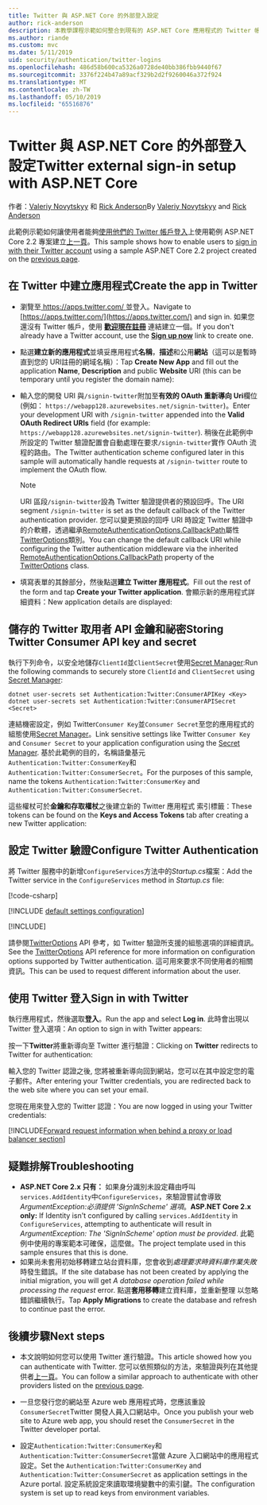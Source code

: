 ```yaml
---
title: Twitter 與 ASP.NET Core 的外部登入設定
author: rick-anderson
description: 本教學課程示範如何整合到現有的 ASP.NET Core 應用程式的 Twitter 帳戶使用者驗證。
ms.author: riande
ms.custom: mvc
ms.date: 5/11/2019
uid: security/authentication/twitter-logins
ms.openlocfilehash: 486d58b600ca5326a0728de40bb386fbb9440f67
ms.sourcegitcommit: 3376f224b47a89acf329b2d2f9260046a372f924
ms.translationtype: MT
ms.contentlocale: zh-TW
ms.lasthandoff: 05/10/2019
ms.locfileid: "65516876"
---
```

# <a name="twitter-external-sign-in-setup-with-aspnet-core"></a><span data-ttu-id="9442f-103">Twitter 與 ASP.NET Core 的外部登入設定</span><span class="sxs-lookup"><span data-stu-id="9442f-103">Twitter external sign-in setup with ASP.NET Core</span></span>

<span data-ttu-id="9442f-104">作者：[Valeriy Novytskyy](https://github.com/01binary) 和 [Rick Anderson](https://twitter.com/RickAndMSFT)</span><span class="sxs-lookup"><span data-stu-id="9442f-104">By [Valeriy Novytskyy](https://github.com/01binary) and [Rick Anderson](https://twitter.com/RickAndMSFT)</span></span>

<span data-ttu-id="9442f-105">此範例示範如何讓使用者能夠[使用他們的 Twitter 帳戶登入](https://dev.twitter.com/web/sign-in/desktop-browser)上使用範例 ASP.NET Core 2.2 專案建立[上一頁](xref:security/authentication/social/index)。</span><span class="sxs-lookup"><span data-stu-id="9442f-105">This sample shows how to enable users to [sign in with their Twitter account](https://dev.twitter.com/web/sign-in/desktop-browser) using a sample ASP.NET Core 2.2 project created on the [previous page](xref:security/authentication/social/index).</span></span>

## <a name="create-the-app-in-twitter"></a><span data-ttu-id="9442f-106">在 Twitter 中建立應用程式</span><span class="sxs-lookup"><span data-stu-id="9442f-106">Create the app in Twitter</span></span>

* <span data-ttu-id="9442f-107">瀏覽至[ https://apps.twitter.com/ ](https://apps.twitter.com/)並登入。</span><span class="sxs-lookup"><span data-stu-id="9442f-107">Navigate to [https://apps.twitter.com/](https://apps.twitter.com/) and sign in.</span></span> <span data-ttu-id="9442f-108">如果您還沒有 Twitter 帳戶，使用 **[歡迎現在註冊](https://twitter.com/signup)** 連結建立一個。</span><span class="sxs-lookup"><span data-stu-id="9442f-108">If you don't already have a Twitter account, use the **[Sign up now](https://twitter.com/signup)** link to create one.</span></span>

* <span data-ttu-id="9442f-109">點選**建立新的應用程式**並填妥應用程式**名稱**，**描述**和公用**網站**（這可以是暫時直到您的 URI註冊的網域名稱）：</span><span class="sxs-lookup"><span data-stu-id="9442f-109">Tap **Create New App** and fill out the application **Name**, **Description** and public **Website** URI (this can be temporary until you register the domain name):</span></span>

* <span data-ttu-id="9442f-110">輸入您的開發 URI 與`/signin-twitter`附加至**有效的 OAuth 重新導向 Uri**欄位 (例如： `https://webapp128.azurewebsites.net/signin-twitter`)。</span><span class="sxs-lookup"><span data-stu-id="9442f-110">Enter your development URI with `/signin-twitter` appended into the **Valid OAuth Redirect URIs** field (for example: `https://webapp128.azurewebsites.net/signin-twitter`).</span></span> <span data-ttu-id="9442f-111">稍後在此範例中所設定的 Twitter 驗證配置會自動處理在要求`/signin-twitter`實作 OAuth 流程的路由。</span><span class="sxs-lookup"><span data-stu-id="9442f-111">The Twitter authentication scheme configured later in this sample will automatically handle requests at `/signin-twitter` route to implement the OAuth flow.</span></span>

  > [!NOTE]
  > <span data-ttu-id="9442f-112">URI 區段`/signin-twitter`設為 Twitter 驗證提供者的預設回呼。</span><span class="sxs-lookup"><span data-stu-id="9442f-112">The URI segment `/signin-twitter` is set as the default callback of the Twitter authentication provider.</span></span> <span data-ttu-id="9442f-113">您可以變更預設的回呼 URI 時設定 Twitter 驗證中的介軟體，透過繼承[RemoteAuthenticationOptions.CallbackPath](/dotnet/api/microsoft.aspnetcore.authentication.remoteauthenticationoptions.callbackpath)屬性[TwitterOptions](/dotnet/api/microsoft.aspnetcore.authentication.twitter.twitteroptions)類別。</span><span class="sxs-lookup"><span data-stu-id="9442f-113">You can change the default callback URI while configuring the Twitter authentication middleware via the inherited [RemoteAuthenticationOptions.CallbackPath](/dotnet/api/microsoft.aspnetcore.authentication.remoteauthenticationoptions.callbackpath) property of the [TwitterOptions](/dotnet/api/microsoft.aspnetcore.authentication.twitter.twitteroptions) class.</span></span>

* <span data-ttu-id="9442f-114">填寫表單的其餘部分，然後點選**建立 Twitter 應用程式**。</span><span class="sxs-lookup"><span data-stu-id="9442f-114">Fill out the rest of the form and tap **Create your Twitter application**.</span></span> <span data-ttu-id="9442f-115">會顯示新的應用程式詳細資料：</span><span class="sxs-lookup"><span data-stu-id="9442f-115">New application details are displayed:</span></span>

## <a name="storing-twitter-consumer-api-key-and-secret"></a><span data-ttu-id="9442f-116">儲存的 Twitter 取用者 API 金鑰和祕密</span><span class="sxs-lookup"><span data-stu-id="9442f-116">Storing Twitter Consumer API key and secret</span></span>

<span data-ttu-id="9442f-117">執行下列命令，以安全地儲存`ClientId`並`ClientSecret`使用[Secret Manager](xref:security/app-secrets):</span><span class="sxs-lookup"><span data-stu-id="9442f-117">Run the following commands to securely store `ClientId` and `ClientSecret` using [Secret Manager](xref:security/app-secrets):</span></span>

```console
dotnet user-secrets set Authentication:Twitter:ConsumerAPIKey <Key>
dotnet user-secrets set Authentication:Twitter:ConsumerAPISecret <Secret>
```

<span data-ttu-id="9442f-118">連結機密設定，例如 Twitter`Consumer Key`並`Consumer Secret`至您的應用程式的組態使用[Secret Manager](xref:security/app-secrets)。</span><span class="sxs-lookup"><span data-stu-id="9442f-118">Link sensitive settings like Twitter `Consumer Key` and `Consumer Secret` to your application configuration using the [Secret Manager](xref:security/app-secrets).</span></span> <span data-ttu-id="9442f-119">基於此範例的目的，名稱語彙基元`Authentication:Twitter:ConsumerKey`和`Authentication:Twitter:ConsumerSecret`。</span><span class="sxs-lookup"><span data-stu-id="9442f-119">For the purposes of this sample, name the tokens `Authentication:Twitter:ConsumerKey` and `Authentication:Twitter:ConsumerSecret`.</span></span>

<span data-ttu-id="9442f-120">這些權杖可於**金鑰和存取權杖**之後建立新的 Twitter 應用程式 索引標籤：</span><span class="sxs-lookup"><span data-stu-id="9442f-120">These tokens can be found on the **Keys and Access Tokens** tab after creating a new Twitter application:</span></span>

## <a name="configure-twitter-authentication"></a><span data-ttu-id="9442f-121">設定 Twitter 驗證</span><span class="sxs-lookup"><span data-stu-id="9442f-121">Configure Twitter Authentication</span></span>

<span data-ttu-id="9442f-122">將 Twitter 服務中的新增`ConfigureServices`方法中的*Startup.cs*檔案：</span><span class="sxs-lookup"><span data-stu-id="9442f-122">Add the Twitter service in the `ConfigureServices` method in *Startup.cs* file:</span></span>

[!code-csharp[](~/security/authentication/social/social-code/StartupTwitter.cs?name=snippet&highlight=10-14)]

[!INCLUDE [default settings configuration](includes/default-settings.md)]

[!INCLUDE[](includes/chain-auth-providers.md)]

<span data-ttu-id="9442f-123">請參閱[TwitterOptions](/dotnet/api/microsoft.aspnetcore.builder.twitteroptions) API 參考，如 Twitter 驗證所支援的組態選項的詳細資訊。</span><span class="sxs-lookup"><span data-stu-id="9442f-123">See the [TwitterOptions](/dotnet/api/microsoft.aspnetcore.builder.twitteroptions) API reference for more information on configuration options supported by Twitter authentication.</span></span> <span data-ttu-id="9442f-124">這可用來要求不同使用者的相關資訊。</span><span class="sxs-lookup"><span data-stu-id="9442f-124">This can be used to request different information about the user.</span></span>

## <a name="sign-in-with-twitter"></a><span data-ttu-id="9442f-125">使用 Twitter 登入</span><span class="sxs-lookup"><span data-stu-id="9442f-125">Sign in with Twitter</span></span>

<span data-ttu-id="9442f-126">執行應用程式，然後選取**登入**。</span><span class="sxs-lookup"><span data-stu-id="9442f-126">Run the app and select **Log in**.</span></span> <span data-ttu-id="9442f-127">此時會出現以 Twitter 登入選項：</span><span class="sxs-lookup"><span data-stu-id="9442f-127">An option to sign in with Twitter appears:</span></span>

<span data-ttu-id="9442f-128">按一下**Twitter**將重新導向至 Twitter 進行驗證：</span><span class="sxs-lookup"><span data-stu-id="9442f-128">Clicking on **Twitter** redirects to Twitter for authentication:</span></span>

<span data-ttu-id="9442f-129">輸入您的 Twitter 認證之後, 您將被重新導向回到網站，您可以在其中設定您的電子郵件。</span><span class="sxs-lookup"><span data-stu-id="9442f-129">After entering your Twitter credentials, you are redirected back to the web site where you can set your email.</span></span>

<span data-ttu-id="9442f-130">您現在用來登入您的 Twitter 認證：</span><span class="sxs-lookup"><span data-stu-id="9442f-130">You are now logged in using your Twitter credentials:</span></span>

[!INCLUDE[Forward request information when behind a proxy or load balancer section](includes/forwarded-headers-middleware.md)]

## <a name="troubleshooting"></a><span data-ttu-id="9442f-131">疑難排解</span><span class="sxs-lookup"><span data-stu-id="9442f-131">Troubleshooting</span></span>

* <span data-ttu-id="9442f-132">**ASP.NET Core 2.x 只有：** 如果身分識別未設定藉由呼叫`services.AddIdentity`中`ConfigureServices`，來驗證嘗試會導致*ArgumentException:必須提供 'SignInScheme' 選項*。</span><span class="sxs-lookup"><span data-stu-id="9442f-132">**ASP.NET Core 2.x only:** If Identity isn't configured by calling `services.AddIdentity` in `ConfigureServices`, attempting to authenticate will result in *ArgumentException: The 'SignInScheme' option must be provided*.</span></span> <span data-ttu-id="9442f-133">此範例中使用的專案範本可確保，這麼做。</span><span class="sxs-lookup"><span data-stu-id="9442f-133">The project template used in this sample ensures that this is done.</span></span>
* <span data-ttu-id="9442f-134">如果尚未套用初始移轉建立站台資料庫，您會收到*處理要求時資料庫作業失敗*時發生錯誤。</span><span class="sxs-lookup"><span data-stu-id="9442f-134">If the site database has not been created by applying the initial migration, you will get *A database operation failed while processing the request* error.</span></span> <span data-ttu-id="9442f-135">點選**套用移轉**建立資料庫，並重新整理 以忽略錯誤繼續執行。</span><span class="sxs-lookup"><span data-stu-id="9442f-135">Tap **Apply Migrations** to create the database and refresh to continue past the error.</span></span>

## <a name="next-steps"></a><span data-ttu-id="9442f-136">後續步驟</span><span class="sxs-lookup"><span data-stu-id="9442f-136">Next steps</span></span>

* <span data-ttu-id="9442f-137">本文說明如何您可以使用 Twitter 進行驗證。</span><span class="sxs-lookup"><span data-stu-id="9442f-137">This article showed how you can authenticate with Twitter.</span></span> <span data-ttu-id="9442f-138">您可以依照類似的方法，來驗證與列在其他提供者[上一頁](xref:security/authentication/social/index)。</span><span class="sxs-lookup"><span data-stu-id="9442f-138">You can follow a similar approach to authenticate with other providers listed on the [previous page](xref:security/authentication/social/index).</span></span>

* <span data-ttu-id="9442f-139">一旦您發行您的網站至 Azure web 應用程式時，您應該重設`ConsumerSecret`Twitter 開發人員入口網站中。</span><span class="sxs-lookup"><span data-stu-id="9442f-139">Once you publish your web site to Azure web app, you should reset the `ConsumerSecret` in the Twitter developer portal.</span></span>

* <span data-ttu-id="9442f-140">設定`Authentication:Twitter:ConsumerKey`和`Authentication:Twitter:ConsumerSecret`當做 Azure 入口網站中的應用程式設定。</span><span class="sxs-lookup"><span data-stu-id="9442f-140">Set the `Authentication:Twitter:ConsumerKey` and `Authentication:Twitter:ConsumerSecret` as application settings in the Azure portal.</span></span> <span data-ttu-id="9442f-141">設定系統設定來讀取環境變數中的索引鍵。</span><span class="sxs-lookup"><span data-stu-id="9442f-141">The configuration system is set up to read keys from environment variables.</span></span>